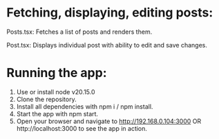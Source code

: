 # Fetching, displaying, editing posts:

Posts.tsx: Fetches a list of posts and renders them.

Post.tsx: Displays individual post with ability to edit and save changes.

# Running the app:

1. Use or install node v20.15.0
2. Clone the repository.
3. Install all dependencies with npm i / npm install.
4. Start the app with npm start.
5. Open your browser and navigate to http://192.168.0.104:3000 OR http://localhost:3000 to see the app in action.

